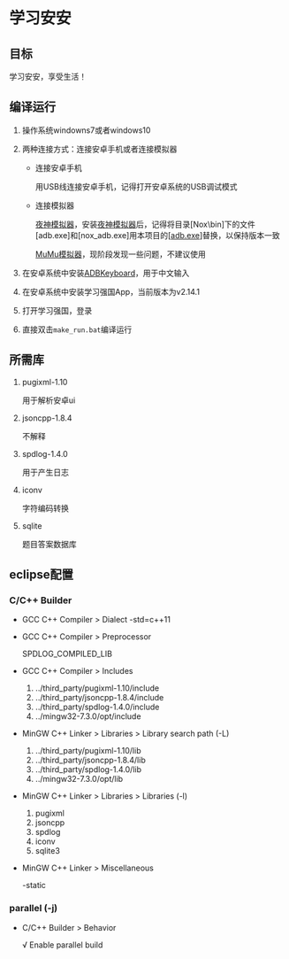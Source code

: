 # 学习安安

## 目标

学习安安，享受生活！

## 编译运行

1. 操作系统windowns7或者windows10

2. 两种连接方式：连接安卓手机或者连接模拟器

   - 连接安卓手机

     用USB线连接安卓手机，记得打开安卓系统的USB调试模式

   - 连接模拟器

     [夜神模拟器](https://www.yeshen.com/)，安装[夜神模拟器](https://www.yeshen.com/)后，记得将目录[Nox\bin]下的文件[adb.exe]和[nox_adb.exe]用本项目的[[adb.exe](bin)]替换，以保持版本一致

     [MuMu模拟器](http://mumu.163.com/)，现阶段发现一些问题，不建议使用

3. 在安卓系统中安装[ADBKeyboard](bin)，用于中文输入

4. 在安卓系统中安装学习强国App，当前版本为v2.14.1

5. 打开学习强国，登录

6. 直接双击`make_run.bat`编译运行

## 所需库

1. pugixml-1.10

   用于解析安卓ui

2. jsoncpp-1.8.4

   不解释

3. spdlog-1.4.0

   用于产生日志

4. iconv

   字符编码转换

5. sqlite

   题目答案数据库

## eclipse配置

### C/C++ Builder

- GCC C++ Compiler > Dialect
  -std=c++11

- GCC C++ Compiler > Preprocessor

  SPDLOG_COMPILED_LIB

- GCC C++ Compiler > Includes

  1. ../third_party/pugixml-1.10/include
  2. ../third_party/jsoncpp-1.8.4/include
  3. ../third_party/spdlog-1.4.0/include
  4. ../mingw32-7.3.0/opt/include

- MinGW C++ Linker > Libraries > Library search path (-L)

  1. ../third_party/pugixml-1.10/lib
  2. ../third_party/jsoncpp-1.8.4/lib
  3. ../third_party/spdlog-1.4.0/lib
  4. ../mingw32-7.3.0/opt/lib

- MinGW C++ Linker > Libraries > Libraries (-l)

  1. pugixml
  2. jsoncpp
  3. spdlog
  4. iconv
  5. sqlite3

- MinGW C++ Linker > Miscellaneous

  -static

### parallel (-j)

- C/C++ Builder > Behavior

  √ Enable parallel build













